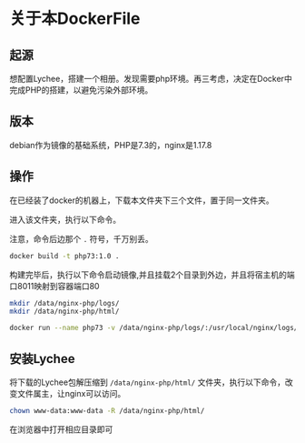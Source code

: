 # 关于本DockerFile

## 起源

想配置Lychee，搭建一个相册。发现需要php环境。再三考虑，决定在Docker中完成PHP的搭建，以避免污染外部环境。

## 版本

debian作为镜像的基础系统，PHP是7.3的，nginx是1.17.8

## 操作

在已经装了docker的机器上，下载本文件夹下三个文件，置于同一文件夹。

进入该文件夹，执行以下命令。

注意，命令后边那个 `.` 符号，千万别丢。

``` bash
docker build -t php73:1.0 .
```

构建完毕后，执行以下命令启动镜像,并且挂载2个目录到外边，并且将宿主机的端口8011映射到容器端口80

``` bash
mkdir /data/nginx-php/logs/
mkdir /data/nginx-php/html/

docker run --name php73 -v /data/nginx-php/logs/:/usr/local/nginx/logs/ -v /data/nginx-php/html/:/usr/local/nginx/html -p 8011:80 -dit php73:1.0
```

## 安装Lychee

将下载的Lychee包解压缩到 `/data/nginx-php/html/` 文件夹，执行以下命令，改变文件属主，让nginx可以访问。

``` bash
chown www-data:www-data -R /data/nginx-php/html/
```

在浏览器中打开相应目录即可
